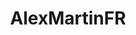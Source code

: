 ---
title: AlexMartinFR
github: https://github.com/AlexMartinFR
mode: dark
transition: 3s
archetype:
  - Little Bit of Everything
---
